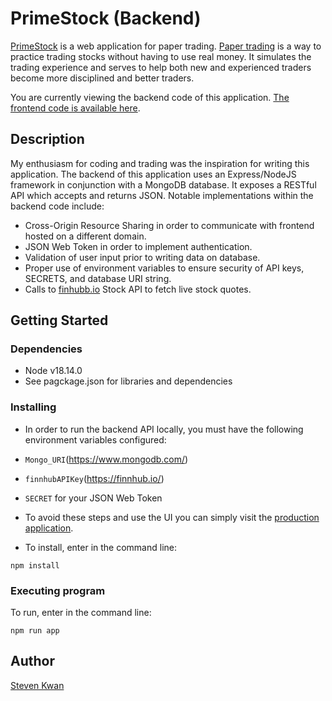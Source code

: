 # PrimeStock (Backend)

[PrimeStock](https://primestock.vercel.app/) is a web application for paper trading. [Paper trading](https://en.wikipedia.org/wiki/Stock_market_simulator) is a way to practice trading stocks without having to use real money. It simulates the trading experience and serves to help both new and experienced traders become more disciplined and better traders.

You are currently viewing the backend code of this application. [The frontend code is available here](https://github.com/stkwan/frontend-stock-primer-ai).

## Description

My enthusiasm for coding and trading was the inspiration for writing this application. The backend of this application uses an Express/NodeJS framework in conjunction with a MongoDB database. It exposes a RESTful API which accepts and returns JSON. Notable implementations within the backend code include:

* Cross-Origin Resource Sharing in order to communicate with frontend hosted on a different domain.
* JSON Web Token in order to implement authentication.
* Validation of user input prior to writing data on database.
* Proper use of environment variables to ensure security of API keys, SECRETS, and database URI string.
* Calls to [finhubb.io](https://finnhub.io/) Stock API to fetch live stock quotes.

## Getting Started

### Dependencies

* Node v18.14.0
* See pagckage.json for libraries and dependencies

### Installing

* In order to run the backend API locally, you must have the following environment variables configured:
* `Mongo_URI`(https://www.mongodb.com/)
* `finnhubAPIKey`(https://finnhub.io/)
* `SECRET` for your JSON Web Token

* To avoid these steps and use the UI you can simply visit the [production application](https://primestock.vercel.app/).

* To install, enter in the command line:

```
npm install
```

### Executing program
To run, enter in the command line:

```
npm run app
```

## Author

[Steven Kwan](https://github.com/stkwan)

